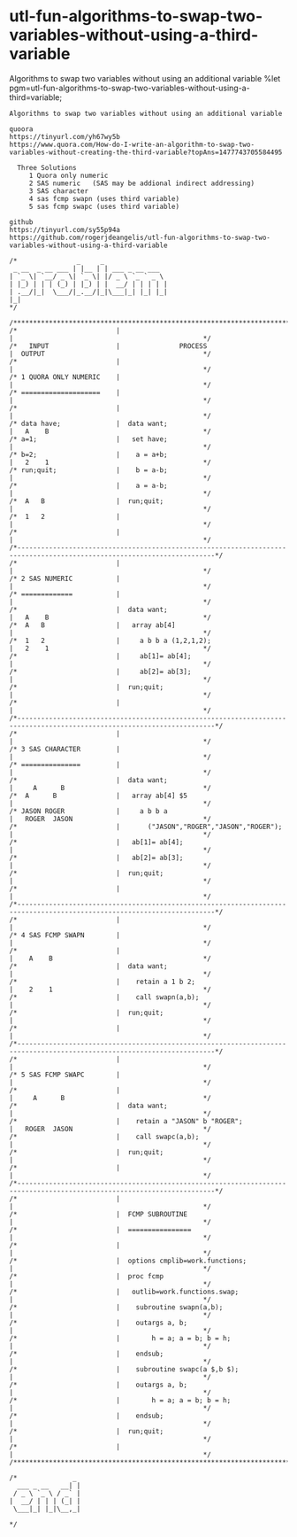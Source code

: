 # utl-fun-algorithms-to-swap-two-variables-without-using-a-third-variable
Algorithms to swap two variables without using an additional variable 
    %let pgm=utl-fun-algorithms-to-swap-two-variables-without-using-a-third=variable;

    Algorithms to swap two variables without using an additional variable

    quoora
    https://tinyurl.com/yh67wy5b
    https://www.quora.com/How-do-I-write-an-algorithm-to-swap-two-variables-without-creating-the-third-variable?topAns=1477743705584495

      Three Solutions
         1 Quora only numeric
         2 SAS numeric   (SAS may be addional indirect addressing)
         3 SAS character
         4 sas fcmp swapn (uses third variable)
         5 sas fcmp swapc (uses third variable)

    github
    https://tinyurl.com/sy55p94a
    https://github.com/rogerjdeangelis/utl-fun-algorithms-to-swap-two-variables-without-using-a-third-variable

    /*               _     _
     _ __  _ __ ___ | |__ | | ___ _ __ ___
    | `_ \| `__/ _ \| `_ \| |/ _ \ `_ ` _ \
    | |_) | | | (_) | |_) | |  __/ | | | | |
    | .__/|_|  \___/|_.__/|_|\___|_| |_| |_|
    |_|
    */

    /**************************************************************************************************************************/
    /*                         |                                             |                                                */
    /*   INPUT                 |               PROCESS                       |  OUTPUT                                        */
    /*                         |                                             |                                                */
    /* 1 QUORA ONLY NUMERIC    |                                             |                                                */
    /* ====================    |                                             |                                                */
    /*                         |                                             |                                                */
    /* data have;              |  data want;                                 |   A    B                                       */
    /* a=1;                    |   set have;                                 |                                                */
    /* b=2;                    |    a = a+b;                                 |   2    1                                       */
    /* run;quit;               |    b = a-b;                                 |                                                */
    /*                         |    a = a-b;                                 |                                                */
    /*  A   B                  |  run;quit;                                  |                                                */
    /*  1   2                  |                                             |                                                */
    /*                         |                                             |                                                */
    /*------------------------------------------------------------------------------------------------------------------------*/
    /*                         |                                             |                                                */
    /* 2 SAS NUMERIC           |                                             |                                                */
    /* =============           |                                             |                                                */
    /*                         |  data want;                                 |   A    B                                       */
    /*  A   B                  |   array ab[4]                               |                                                */
    /*  1   2                  |     a b b a (1,2,1,2);                      |   2    1                                       */
    /*                         |     ab[1]= ab[4];                           |                                                */
    /*                         |     ab[2]= ab[3];                           |                                                */
    /*                         |  run;quit;                                  |                                                */
    /*                         |                                             |                                                */
    /*------------------------------------------------------------------------------------------------------------------------*/
    /*                         |                                             |                                                */
    /* 3 SAS CHARACTER         |                                             |                                                */
    /* ===============         |                                             |                                                */
    /*                         |  data want;                                 |     A      B                                   */
    /*  A      B               |   array ab[4] $5                            |                                                */
    /* JASON ROGER             |     a b b a                                 |   ROGER  JASON                                 */
    /*                         |       ("JASON","ROGER","JASON","ROGER");    |                                                */
    /*                         |   ab[1]= ab[4];                             |                                                */
    /*                         |   ab[2]= ab[3];                             |                                                */
    /*                         |  run;quit;                                  |                                                */
    /*                         |                                             |                                                */
    /*------------------------------------------------------------------------------------------------------------------------*/
    /*                         |                                             |                                                */
    /* 4 SAS FCMP SWAPN        |                                             |                                                */
    /*                         |                                             |    A    B                                      */
    /*                         |  data want;                                 |                                                */
    /*                         |    retain a 1 b 2;                          |    2    1                                      */
    /*                         |    call swapn(a,b);                         |                                                */
    /*                         |  run;quit;                                  |                                                */
    /*                         |                                             |                                                */
    /*------------------------------------------------------------------------------------------------------------------------*/
    /*                         |                                             |                                                */
    /* 5 SAS FCMP SWAPC        |                                             |                                                */
    /*                         |                                             |     A      B                                   */
    /*                         |  data want;                                 |                                                */
    /*                         |    retain a "JASON" b "ROGER";              |   ROGER  JASON                                 */
    /*                         |    call swapc(a,b);                         |                                                */
    /*                         |  run;quit;                                  |                                                */
    /*                         |                                             |                                                */
    /*------------------------------------------------------------------------------------------------------------------------*/
    /*                         |                                             |                                                */
    /*                         |  FCMP SUBROUTINE                            |                                                */
    /*                         |  ================                           |                                                */
    /*                         |                                             |                                                */
    /*                         |  options cmplib=work.functions;             |                                                */
    /*                         |  proc fcmp                                  |                                                */
    /*                         |   outlib=work.functions.swap;               |                                                */
    /*                         |    subroutine swapn(a,b);                   |                                                */
    /*                         |    outargs a, b;                            |                                                */
    /*                         |        h = a; a = b; b = h;                 |                                                */
    /*                         |    endsub;                                  |                                                */
    /*                         |    subroutine swapc(a $,b $);               |                                                */
    /*                         |    outargs a, b;                            |                                                */
    /*                         |        h = a; a = b; b = h;                 |                                                */
    /*                         |    endsub;                                  |                                                */
    /*                         |  run;quit;                                  |                                                */
    /*                         |                                             |                                                */
    /**************************************************************************************************************************/

    /*              _
      ___ _ __   __| |
     / _ \ `_ \ / _` |
    |  __/ | | | (_| |
     \___|_| |_|\__,_|

    */
